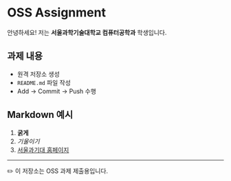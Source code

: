 # OSS Assignment

안녕하세요! 저는 **서울과학기술대학교 컴퓨터공학과** 학생입니다.  

## 과제 내용
- 원격 저장소 생성
- `README.md` 파일 작성
- Add → Commit → Push 수행

## Markdown 예시
1. **굵게**  
2. *기울이기*  
3. [서울과기대 홈페이지](https://www.seoultech.ac.kr)

---
✏️ 이 저장소는 OSS 과제 제출용입니다.
